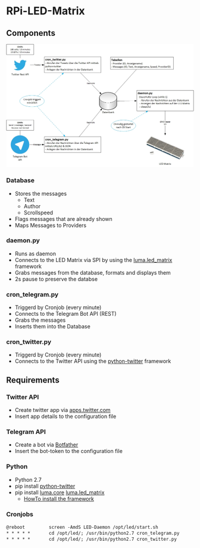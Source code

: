 # RPi-LED-Matrix
## Components
![Info about the developed components](/docs/Komponenten.jpg)
### Database
* Stores the messages
    * Text
    * Author
    * Scrollspeed
* Flags messages that are already shown
* Maps Messages to Providers
### daemon.py
* Runs as daemon
* Connects to the LED Matrix via SPI by using the [luma.led_matrix](https://github.com/rm-hull/luma.led_matrix) framework
* Grabs messages from the database, formats and displays them
* 2s pause to preserve the databse
### cron_telegram.py
* Triggerd by Cronjob (every minute)
* Connects to the Telegram Bot API (REST)
* Grabs the messages
* Inserts them into the Database
### cron_twitter.py
* Triggerd by Cronjob (every minute)
* Connects to the Twitter API using the [python-twitter](https://github.com/bear/python-twitter) framework
## Requirements
### Twitter API
* Create twitter app via [apps.twitter.com](https://apps.twitter.com/)
* Insert app details to the configuration file
### Telegram API
* Create a bot via [Botfather](https://core.telegram.org/bots#6-botfather)
* Insert the bot-token to the configuration file
### Python
* Python 2.7
* pip install [python-twitter](https://github.com/bear/python-twitter)
* pip install [luma.core](https://github.com/rm-hull/luma.core) [luma.led_matrix](https://github.com/rm-hull/luma.led_matrix)
    * [HowTo install the framework](https://luma-led-matrix.readthedocs.io/en/latest/install.html)
### Cronjobs
    @reboot         screen -AmdS LED-Daemon /opt/led/start.sh
    * * * * *       cd /opt/led/; /usr/bin/python2.7 cron_telegram.py
    * * * * *       cd /opt/led/; /usr/bin/python2.7 cron_twitter.py
